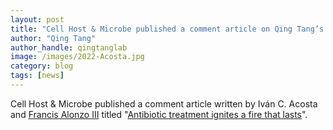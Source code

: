 ```yaml
---
layout: post
title: "Cell Host & Microbe published a comment article on Qing Tang’s recent publication"
author: "Qing Tang"
author_handle: qingtanglab
image: /images/2022-Acosta.jpg
category: blog
tags: [news]
---
```




Cell Host & Microbe published a comment article written by Iván C. Acosta and [Francis Alonzo III] titled "[Antibiotic treatment ignites a fire that lasts]". 




[Antibiotic treatment ignites a fire that lasts]: https://www.sciencedirect.com/science/article/pii/S1931312822003067?via%3Dihub
[Francis Alonzo III]: https://ssom.luc.edu/microbio/people/faculty/francisalonzophd/
